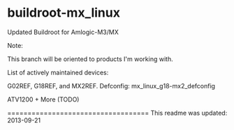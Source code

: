buildroot-mx_linux
==================

Updated Buildroot for Amlogic-M3/MX

Note:

This branch will be oriented to products I'm working with.

List of actively maintained devices:

G02REF, G18REF, and MX2REF.
Defconfig: mx_linux_g18-mx2_defconfig

ATV1200 + More (TODO)

===================================
This readme was updated: 2013-09-21
